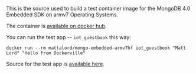 This is the source used to build a test container image for the MongoDB 4.0 Embedded SDK on armv7 Operating Systems.

The container is [available on docker hub](https://hub.docker.com/r/mattalord/mongo-embedded-armv7hf/).

You can run the test app -- ``iot_guestbook`` this way:
```
docker run --rm mattalord/mongo-embedded-armv7hf iot_guestbook "Matt Lord" "Hello from Dockerville"
```

Source for the test app is [available here](https://gist.github.com/mattlord/4926ddb4a1d46292e1296f9951f7ca17). 
